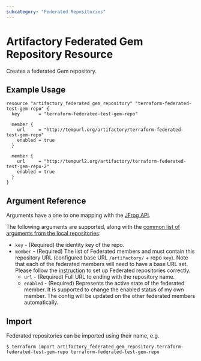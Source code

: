 ```yaml
---
subcategory: "Federated Repositories"
---
```

# Artifactory Federated Gem Repository Resource

Creates a federated Gem repository.

## Example Usage

```hcl
resource "artifactory_federated_gem_repository" "terraform-federated-test-gem-repo" {
  key       = "terraform-federated-test-gem-repo"

  member {
    url     = "http://tempurl.org/artifactory/terraform-federated-test-gem-repo"
    enabled = true
  }

  member {
    url     = "http://tempurl2.org/artifactory/terraform-federated-test-gem-repo-2"
    enabled = true
  }
}
```

## Argument Reference

Arguments have a one to one mapping with the [JFrog API](https://www.jfrog.com/confluence/display/JFROG/Repository+Configuration+JSON#RepositoryConfigurationJSON-FederatedRepository).

The following arguments are supported, along with the [common list of arguments from the local repositories](local.md):

* `key` - (Required) the identity key of the repo.
* `member` - (Required) The list of Federated members and must contain this repository URL (configured base URL
  `/artifactory/` + repo `key`). Note that each of the federated members will need to have a base URL set.
  Please follow the [instruction](https://www.jfrog.com/confluence/display/JFROG/Working+with+Federated+Repositories#WorkingwithFederatedRepositories-SettingUpaFederatedRepository)
  to set up Federated repositories correctly.
  * `url` - (Required) Full URL to ending with the repository name.
  * `enabled` - (Required) Represents the active state of the federated member. It is supported to change the enabled
    status of my own member. The config will be updated on the other federated members automatically.



## Import

Federated repositories can be imported using their name, e.g.
```
$ terraform import artifactory_federated_gem_repository.terraform-federated-test-gem-repo terraform-federated-test-gem-repo
```
